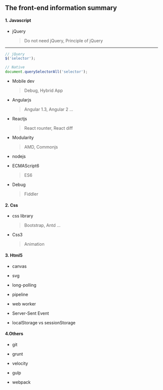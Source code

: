 ## The front-end information summary

#### 1. Javascript

* jQuery  
  > Do not need jQuery, Principle of jQuery
***
```js
// jQuery
$('selector');

// Native
document.querySelectorAll('selector');
```

* Mobile dev
  > Debug, Hybrid App

* Angularjs
  > Angular 1.3, Angular 2 ...

* Reactjs
  > React rounter, React diff

* Modularity
  > AMD, Commonjs

* nodejs

* ECMAScript6
  > ES6

* Debug
  > Fiddler

#### 2. Css

* css library
  > Bootstrap, Antd ...

* Css3
  > Animation

#### 3. Html5

* canvas

* svg

* long-polling

* pipeline

* web worker

* Server-Sent Event

* localStorage vs sessionStorage

#### 4.Others

* git

* grunt

* velocity

* gulp

* webpack

